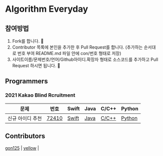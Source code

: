 # Algorithm Everyday

## 참여방법
1. Fork를 합니다. 🍴
2. Contributor 목록에 본인을 추가한 후 Pull Request를 합니다. 
   (추가하는 순서대로 번호 부여 README.md 파일 안에 con/번호 형태로 저장)
3. 사이트이름/문제번호/언어/Github아이디.확장자 형태로 소스코드를 추가하고 Pull Request 하시면 됩니다. 🐥

## Programmers
### 2021 Kakao Blind Rcruitment
| 문제 | 번호 | Swift | Java | C/C++ | Python |
| --- | --- | ----- | ---- | ----- | ------- |
| 신규 아이디 추천 | [72410][p/72410] | [Swift][p/72410/swift] | [Java][p/72410/java] | [C/C++][p/72410/cpp] | [Python][p/72410/python] |

[comment]: <> (p/72410 | 신규 아이디 추천)
[p/72410]: https://programmers.co.kr/learn/courses/30/lessons/72410
[comment]: <> (예시: [사이트ID/문제번호/언어]: /사이트이름/문제번호/언어)
[p/72410/swift]: /programmers/72410/swift
[p/72410/java]: /programmers/72410/java
[p/72410/cpp]: /programmers/72410/cpp
[p/72410/python]: /programmers/72410/python

## Contributors
[gon125][con/1] | [yellow][con/2] | 

[comment]: <> (예시: con/본인 원하는 번호: 깃허브 링크)
[con/1]: https://github.com/gon125
[con/2]: https://github.com/yellow
